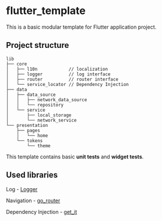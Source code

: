 # flutter_template

This is a basic modular template for Flutter application project.

## Project structure
```
lib
├── core
│   ├── l10n            // localization
│   ├── logger          // log interface
│   ├── router          // router interface
│   └── service_locator // Dependency Injection
├── data 
│   ├── data_source
│   │   ├── network_data_source
│   │   └── repository
│   └── service
│       ├── local_storage
│       └── network_service
└── presentation
    ├── pages
    │   └── home
    └── tokens
        └── theme
```

This template contains basic **unit tests** and **widget tests**.

## Used libraries 
Log - [Logger](https://pub.dev/packages/logger)

Navigation - [go_router](https://pub.dev/packages/go_router)

Dependency Injection - [get_it](https://pub.dev/packages/get_it)